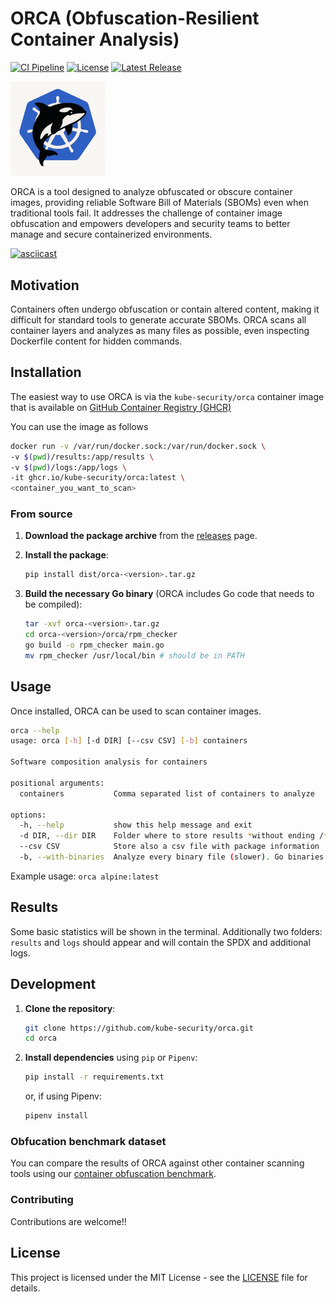 # ORCA (Obfuscation-Resilient Container Analysis)

[![CI Pipeline](https://github.com/kube-security/orca/actions/workflows/publish.yml/badge.svg)](https://github.com/kube-security/orca/actions)
[![License](https://img.shields.io/github/license/kube-security/orca)](https://github.com/kube-security/orca/blob/main/LICENSE)
[![Latest Release](https://img.shields.io/github/v/release/kube-security/orca?sort=semver)](https://github.com/kube-security/orca/releases)

<img src="docs/orca.png" alt="ORCA logo" style="width:30%; height:auto;">

ORCA is a tool designed to analyze obfuscated or obscure container images, providing reliable Software Bill of Materials (SBOMs) even when traditional tools fail. It addresses the challenge of container image obfuscation and empowers developers and security teams to better manage and secure containerized environments.

[![asciicast](https://asciinema.org/a/iqqpx2iHC5BZM10hscxn7cayl.png)](https://asciinema.org/a/iqqpx2iHC5BZM10hscxn7cayl)

## Motivation

Containers often undergo obfuscation or contain altered content, making it difficult for standard tools to generate accurate SBOMs. ORCA scans all container layers and analyzes as many files as possible, even inspecting Dockerfile content for hidden commands.

## Installation

The easiest way to use ORCA is via the `kube-security/orca` container image that is available on [GitHub Container Registry (GHCR)](https://github.com/kube-security/orca/pkgs/container/orca)

You can use the image as follows

```bash
docker run -v /var/run/docker.sock:/var/run/docker.sock \
-v $(pwd)/results:/app/results \
-v $(pwd)/logs:/app/logs \
-it ghcr.io/kube-security/orca:latest \
<container_you_want_to_scan>
```

### From source 

1. **Download the package archive** from the [releases](https://github.com/kube-security/orca/releases) page.

2. **Install the package**:
    ```bash
    pip install dist/orca-<version>.tar.gz
    ```

3. **Build the necessary Go binary** (ORCA includes Go code that needs to be compiled):
    ```bash
    tar -xvf orca-<version>.tar.gz
    cd orca-<version>/orca/rpm_checker
    go build -o rpm_checker main.go
    mv rpm_checker /usr/local/bin # should be in PATH
    ```

## Usage

Once installed, ORCA can be used to scan container images.

```bash
orca --help
usage: orca [-h] [-d DIR] [--csv CSV] [-b] containers

Software composition analysis for containers

positional arguments:
  containers           Comma separated list of containers to analyze

options:
  -h, --help           show this help message and exit
  -d DIR, --dir DIR    Folder where to store results *without ending /*
  --csv CSV            Store also a csv file with package information
  -b, --with-binaries  Analyze every binary file (slower). Go binaries are always analyzed
```

Example usage: `orca alpine:latest`


## Results

Some basic statistics will be shown in the terminal. Additionally two folders: `results` and `logs` should appear and will contain the SPDX and additional logs. 


## Development 

1. **Clone the repository**:
    ```bash
    git clone https://github.com/kube-security/orca.git
    cd orca
    ```

2. **Install dependencies** using `pip` or `Pipenv`:
    ```bash
    pip install -r requirements.txt
    ```
    or, if using Pipenv:
    ```bash
    pipenv install
    ```

### Obfucation benchmark dataset

You can compare the results of ORCA against other container scanning tools using our [container obfuscation benchmark](https://github.com/kube-security/container-obfuscation-benchmark).
### Contributing

Contributions are welcome!!


## License

This project is licensed under the MIT License - see the [LICENSE](LICENSE) file for details.
